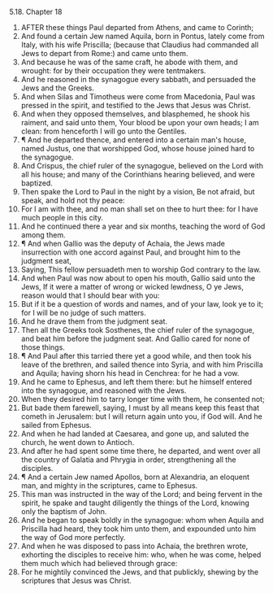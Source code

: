 5.18. Chapter 18
1. AFTER these things Paul departed from Athens, and came to Corinth;
2. And found a certain Jew named Aquila, born in Pontus, lately come from Italy, with his wife Priscilla; (because that Claudius had commanded all Jews to depart from Rome:) and came unto them.
3. And because he was of the same craft, he abode with them, and wrought: for by their occupation they were tentmakers.
4. And he reasoned in the synagogue every sabbath, and persuaded the Jews and the Greeks.
5. And when Silas and Timotheus were come from Macedonia, Paul was pressed in the spirit, and testified to the Jews that Jesus was Christ.
6. And when they opposed themselves, and blasphemed, he shook his raiment, and said unto them, Your blood be upon your own heads; I am clean: from henceforth I will go unto the Gentiles.
7. ¶ And he departed thence, and entered into a certain man's house, named Justus, one that worshipped God, whose house joined hard to the synagogue.
8. And Crispus, the chief ruler of the synagogue, believed on the Lord with all his house; and many of the Corinthians hearing believed, and were baptized.
9. Then spake the Lord to Paul in the night by a vision, Be not afraid, but speak, and hold not thy peace:
10. For I am with thee, and no man shall set on thee to hurt thee: for I have much people in this city.
11. And he continued there a year and six months, teaching the word of God among them.
12. ¶ And when Gallio was the deputy of Achaia, the Jews made insurrection with one accord against Paul, and brought him to the judgment seat,
13. Saying, This fellow persuadeth men to worship God contrary to the law.
14. And when Paul was now about to open his mouth, Gallio said unto the Jews, If it were a matter of wrong or wicked lewdness, O ye Jews, reason would that I should bear with you:
15. But if it be a question of words and names, and of your law, look ye to it; for I will be no judge of such matters.
16. And he drave them from the judgment seat.
17. Then all the Greeks took Sosthenes, the chief ruler of the synagogue, and beat him before the judgment seat. And Gallio cared for none of those things.
18. ¶ And Paul after this tarried there yet a good while, and then took his leave of the brethren, and sailed thence into Syria, and with him Priscilla and Aquila; having shorn his head in Cenchrea: for he had a vow.
19. And he came to Ephesus, and left them there: but he himself entered into the synagogue, and reasoned with the Jews.
20. When they desired him to tarry longer time with them, he consented not;
21. But bade them farewell, saying, I must by all means keep this feast that cometh in Jerusalem: but I will return again unto you, if God will. And he sailed from Ephesus.
22. And when he had landed at Caesarea, and gone up, and saluted the church, he went down to Antioch.
23. And after he had spent some time there, he departed, and went over all the country of Galatia and Phrygia in order, strengthening all the disciples.
24. ¶ And a certain Jew named Apollos, born at Alexandria, an eloquent man, and mighty in the scriptures, came to Ephesus.
25. This man was instructed in the way of the Lord; and being fervent in the spirit, he spake and taught diligently the things of the Lord, knowing only the baptism of John.
26. And he began to speak boldly in the synagogue: whom when Aquila and Priscilla had heard, they took him unto them, and expounded unto him the way of God more perfectly.
27. And when he was disposed to pass into Achaia, the brethren wrote, exhorting the disciples to receive him: who, when he was come, helped them much which had believed through grace:
28. For he mightily convinced the Jews, and that publickly, shewing by the scriptures that Jesus was Christ.

